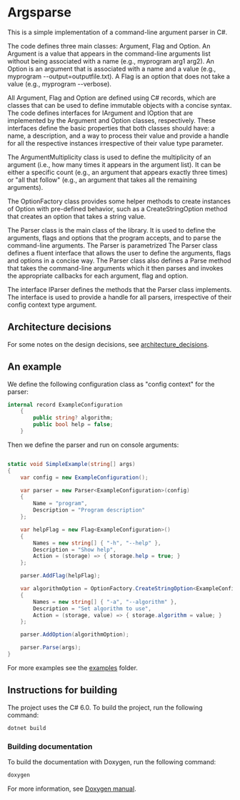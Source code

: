 # Argsparse

This is a simple implementation of a command-line argument parser in C#.

The code defines three main classes: Argument, Flag and Option. An Argument is a
value that appears in the command-line arguments list without being associated
with a name (e.g., myprogram arg1 arg2). An Option is an argument that is
associated with a name and a value (e.g., myprogram --output=outputfile.txt). A
Flag is an option that does not take a value (e.g., myprogram --verbose).

All Argument, Flag and Option are defined using C# records, which are classes
that can be used to define immutable objects with a concise syntax. The code
defines interfaces for IArgument and IOption that are implemented by the
Argument and Option classes, respectively. These interfaces define the basic
properties that both classes should have: a name, a description, and a way to
process their value and provide a handle for all the respective instances
irrespective of their value type parameter.

The ArgumentMultiplicity class is used to define the multiplicity of an argument
(i.e., how many times it appears in the argument list). It can be either a
specific count (e.g., an argument that appears exactly three times) or "all that
follow" (e.g., an argument that takes all the remaining arguments).

The OptionFactory class provides some helper methods to create instances of
Option with pre-defined behavior, such as a CreateStringOption method that
creates an option that takes a string value.

The Parser class is the main class of the library. It is used to define the
arguments, flags and options that the program accepts, and to parse the
command-line arguments. The Parser is parametrized The Parser class defines a
fluent interface that allows the user to define the arguments, flags and options
in a concise way. The Parser class also defines a Parse method that takes the
command-line arguments which it then parses and invokes the appropriate
callbacks for each argument, flag and option.

The interface IParser defines the methods that the Parser class implements. The
interface is used to provide a handle for all parsers, irrespective of their
config context type argument.

## Architecture decisions

For some notes on the design decisions, see
[architecture_decisions](architecture_decisions.md).

## An example

We define the following configuration class as "config context" for the parser:

```csharp
internal record ExampleConfiguration
    {
        public string? algorithm;
        public bool help = false;
    }
```

Then we define the parser and run on console arguments:

```csharp

static void SimpleExample(string[] args)
{
    var config = new ExampleConfiguration();

    var parser = new Parser<ExampleConfiguration>(config)
    {
        Name = "program",
        Description = "Program description"
    };

    var helpFlag = new Flag<ExampleConfiguration>()
    {
        Names = new string[] { "-h", "--help" },
        Description = "Show help",
        Action = (storage) => { storage.help = true; }
    };

    parser.AddFlag(helpFlag);

    var algorithmOption = OptionFactory.CreateStringOption<ExampleConfiguration>() with
    {
        Names = new string[] { "-a", "--algorithm" },
        Description = "Set algorithm to use",
        Action = (storage, value) => { storage.algorithm = value; }
    };

    parser.AddOption(algorithmOption);

    parser.Parse(args);
}
```

For more examples see the [examples](examples) folder.

## Instructions for building

The project uses the C# 6.0. To build the project, run the following command:

```bash
dotnet build
```

### Building documentation

To build the documentation with Doxygen, run the following command:

```bash
doxygen
```

For more information, see
[Doxygen manual](https://www.doxygen.nl/manual/index.html).
